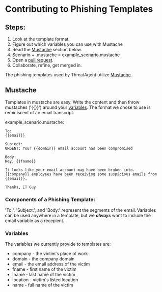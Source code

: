 # Contributing to Phishing Templates
## Steps:
1. Look at the template format.
2. Figure out which variables you can use with Mustache
3. Read the [Mustache](#mustache) section below.
4. Scenario + .mustache = example_scenario.mustache
5. Open a [pull request](https://github.com/threatagent/community).
6. Collaborate, refine, get merged in.

The phishing templates used by ThreatAgent utilize
[Mustache](https://github.com/defunkt/mustache).

## Mustache
Templates in mustache are easy. Write the content and then throw
mustaches ('{{}}') around your [variables](#variables). The
format we chose to use is reminiscent of an email transcript.

example_scenario.mustache:
```
To:
{{email}}

Subject:
URGENT: Your {{domain}} email account has been compromised

Body:
Hey, {{fname}}

It looks like your email account may have been broken into.
{{company}} employees have been receiving some suspicious emails from
{{email}}.

Thanks, IT Guy
```

### Components of a Phishing Template:
'To:', 'Subject:', and 'Body:' represent the segments of the email.
Variables can be used anywhere in a template, but we ***always*** want
to include the email variable as a recepient.

### Variables
The variables we currently provide to templates are:
* company - the victim's place of work
* domain - the company domain
* email - the email address of the victim
* fname - first name of the victim
* lname - last name of the victim
* location - victim's listed location
* name - full name of the victim
